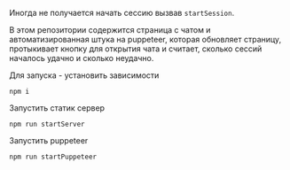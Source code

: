 Иногда не получается начать сессию вызвав `startSession`.

В этом репозитории содержится страница с чатом и автоматизированная штука на puppeteer,
которая обновляет страницу, протыкивает кнопку для открытия чата и считает, сколько сессий
началось удачно и сколько неудачно.

Для запуска - установить зависимости

```
npm i
```

Запустить статик сервер 

```
npm run startServer
```

Запустить puppeteer

```
npm run startPuppeteer
```